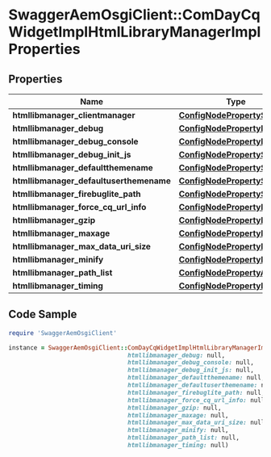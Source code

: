 # SwaggerAemOsgiClient::ComDayCqWidgetImplHtmlLibraryManagerImplProperties

## Properties

Name | Type | Description | Notes
------------ | ------------- | ------------- | -------------
**htmllibmanager_clientmanager** | [**ConfigNodePropertyString**](ConfigNodePropertyString.md) |  | [optional] 
**htmllibmanager_debug** | [**ConfigNodePropertyBoolean**](ConfigNodePropertyBoolean.md) |  | [optional] 
**htmllibmanager_debug_console** | [**ConfigNodePropertyBoolean**](ConfigNodePropertyBoolean.md) |  | [optional] 
**htmllibmanager_debug_init_js** | [**ConfigNodePropertyString**](ConfigNodePropertyString.md) |  | [optional] 
**htmllibmanager_defaultthemename** | [**ConfigNodePropertyString**](ConfigNodePropertyString.md) |  | [optional] 
**htmllibmanager_defaultuserthemename** | [**ConfigNodePropertyString**](ConfigNodePropertyString.md) |  | [optional] 
**htmllibmanager_firebuglite_path** | [**ConfigNodePropertyString**](ConfigNodePropertyString.md) |  | [optional] 
**htmllibmanager_force_cq_url_info** | [**ConfigNodePropertyBoolean**](ConfigNodePropertyBoolean.md) |  | [optional] 
**htmllibmanager_gzip** | [**ConfigNodePropertyBoolean**](ConfigNodePropertyBoolean.md) |  | [optional] 
**htmllibmanager_maxage** | [**ConfigNodePropertyInteger**](ConfigNodePropertyInteger.md) |  | [optional] 
**htmllibmanager_max_data_uri_size** | [**ConfigNodePropertyInteger**](ConfigNodePropertyInteger.md) |  | [optional] 
**htmllibmanager_minify** | [**ConfigNodePropertyBoolean**](ConfigNodePropertyBoolean.md) |  | [optional] 
**htmllibmanager_path_list** | [**ConfigNodePropertyArray**](ConfigNodePropertyArray.md) |  | [optional] 
**htmllibmanager_timing** | [**ConfigNodePropertyBoolean**](ConfigNodePropertyBoolean.md) |  | [optional] 

## Code Sample

```ruby
require 'SwaggerAemOsgiClient'

instance = SwaggerAemOsgiClient::ComDayCqWidgetImplHtmlLibraryManagerImplProperties.new(htmllibmanager_clientmanager: null,
                                 htmllibmanager_debug: null,
                                 htmllibmanager_debug_console: null,
                                 htmllibmanager_debug_init_js: null,
                                 htmllibmanager_defaultthemename: null,
                                 htmllibmanager_defaultuserthemename: null,
                                 htmllibmanager_firebuglite_path: null,
                                 htmllibmanager_force_cq_url_info: null,
                                 htmllibmanager_gzip: null,
                                 htmllibmanager_maxage: null,
                                 htmllibmanager_max_data_uri_size: null,
                                 htmllibmanager_minify: null,
                                 htmllibmanager_path_list: null,
                                 htmllibmanager_timing: null)
```


